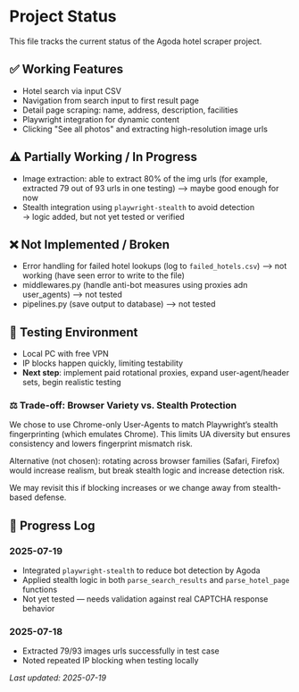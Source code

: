 # Project Status

This file tracks the current status of the Agoda hotel scraper project.


## ✅ Working Features

- Hotel search via input CSV
- Navigation from search input to first result page
- Detail page scraping: name, address, description, facilities
- Playwright integration for dynamic content
- Clicking "See all photos" and extracting high-resolution image urls


## ⚠️ Partially Working / In Progress

- Image extraction: able to extract 80% of the img urls (for example, extracted 79 out of 93 urls in one testing) 
    --> maybe good enough for now
- Stealth integration using `playwright-stealth` to avoid detection  
  → logic added, but not yet tested or verified


## ❌ Not Implemented / Broken

- Error handling for failed hotel lookups (log to `failed_hotels.csv`)
    --> not working (have seen error to write to the file)
- middlewares.py (handle anti-bot measures using proxies adn user_agents)
    --> not tested
- pipelines.py (save output to database)
    --> not tested


## 🧪 Testing Environment

- Local PC with free VPN
- IP blocks happen quickly, limiting testability
- **Next step**: implement paid rotational proxies, expand user-agent/header sets, begin realistic testing


### ⚖️ Trade-off: Browser Variety vs. Stealth Protection
We chose to use Chrome-only User-Agents to match Playwright’s stealth fingerprinting (which emulates Chrome). This limits UA diversity but ensures consistency and lowers fingerprint mismatch risk.

Alternative (not chosen): rotating across browser families (Safari, Firefox) would increase realism, but break stealth logic and increase detection risk.

We may revisit this if blocking increases or we change away from stealth-based defense.


## 📅 Progress Log

### 2025-07-19
- Integrated `playwright-stealth` to reduce bot detection by Agoda
- Applied stealth logic in both `parse_search_results` and `parse_hotel_page` functions
- Not yet tested — needs validation against real CAPTCHA response behavior

### 2025-07-18
- Extracted 79/93 images urls successfully in test case
- Noted repeated IP blocking when testing locally

_Last updated: 2025-07-19_
